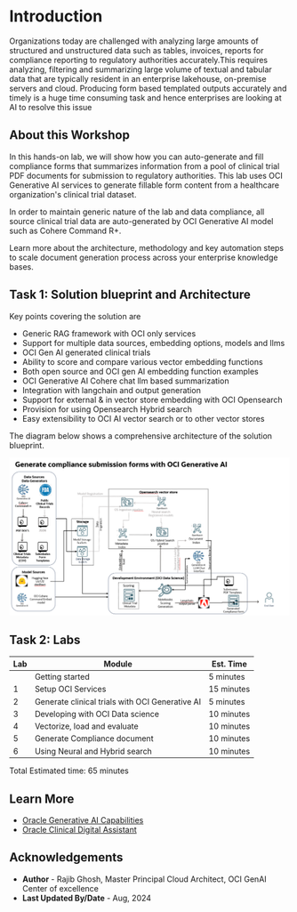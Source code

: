 # Introduction

Organizations today are challenged with analyzing large amounts of structured and unstructured data such as tables, invoices, reports for compliance reporting to regulatory authorities accurately.This requires analyzing, filtering and summarizing large volume of textual and tabular data that are typically resident in an enterprise lakehouse, on-premise servers and cloud. Producing form based templated outputs accurately and timely is a huge time consuming task and hence enterprises are looking at AI to resolve this issue

## About this Workshop

In this hands-on lab, we will show how you can auto-generate and fill compliance forms that summarizes information from a pool of  clinical trial PDF documents for submission to regulatory authorities. This lab uses OCI Generative AI services to generate fillable form content from a healthcare organization's clinical trial dataset.

In order to maintain generic nature of the lab and data compliance, all source clinical trial data are auto-generated by OCI Generative AI model such as Cohere Command R+.

Learn more about the architecture, methodology and key automation steps to scale document generation process across your enterprise knowledge bases.

## Task 1: Solution blueprint and Architecture

Key points covering the solution are

* Generic RAG framework with OCI only services
* Support for multiple data sources, embedding options, models and llms
* OCI Gen AI generated clinical trials
* Ability to score and compare various vector embedding functions
* Both open source and OCI gen AI embedding function examples
* OCI Generative AI Cohere chat llm based summarization
* Integration with langchain and output generation
* Support for external & in vector store embedding with OCI Opensearch
* Provision for using Opensearch Hybrid search
* Easy extensibility to OCI AI vector search or to other vector stores

The diagram below shows a comprehensive architecture of the solution blueprint. 

  ![Solution Architecture](images/solution-architecture.png)

## Task 2: Labs

| Lab | Module | Est. Time |
  | --- | --- | --- |
  |   | Getting started | 5 minutes |
  | 1 | Setup OCI Services | 15 minutes  |
  | 2 | Generate clinical trials with OCI Generative AI | 5 minutes |
  | 3 | Developing with OCI Data science | 10 minutes |
  | 4 | Vectorize, load and evaluate | 10 minutes |
  | 5 | Generate Compliance document | 10 minutes |
  | 6 | Using Neural and Hybrid search | 10 minutes |

Total Estimated time: 65 minutes

## Learn More

* [Oracle Generative AI Capabilities](https://www.oracle.com/artificial-intelligence/generative-ai/)
* [Oracle Clinical Digital Assistant](https://www.oracle.com/health/clinical-suite/clinical-digital-assistant/)

## Acknowledgements

* **Author** - Rajib Ghosh, Master Principal Cloud Architect, OCI GenAI Center of excellence
* **Last Updated By/Date** - Aug, 2024
